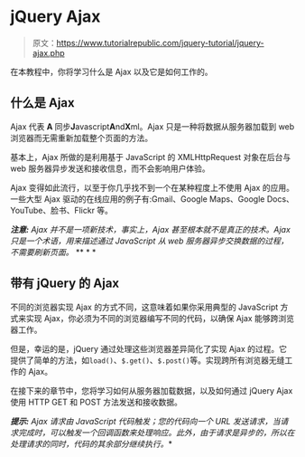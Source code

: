 # jQuery Ajax

> 原文：<https://www.tutorialrepublic.com/jquery-tutorial/jquery-ajax.php>

在本教程中，你将学习什么是 Ajax 以及它是如何工作的。

## 什么是 Ajax

Ajax 代表 **A** 同步**J**avascript**A**nd**X**ml。Ajax 只是一种将数据从服务器加载到 web 浏览器而无需重新加载整个页面的方法。

基本上，Ajax 所做的是利用基于 JavaScript 的 XMLHttpRequest 对象在后台与 web 服务器异步发送和接收信息，而不会影响用户体验。

Ajax 变得如此流行，以至于你几乎找不到一个在某种程度上不使用 Ajax 的应用。一些大型 Ajax 驱动的在线应用的例子有:Gmail、Google Maps、Google Docs、YouTube、脸书、Flickr 等。

 ***注意:** Ajax 并不是一项新技术，事实上，Ajax 甚至根本就不是真正的技术。Ajax 只是一个术语，用来描述通过 JavaScript 从 web 服务器异步交换数据的过程，不需要刷新页面。*  ** * *

## 带有 jQuery 的 Ajax

不同的浏览器实现 Ajax 的方式不同，这意味着如果你采用典型的 JavaScript 方式来实现 Ajax，你必须为不同的浏览器编写不同的代码，以确保 Ajax 能够跨浏览器工作。

但是，幸运的是，jQuery 通过处理这些浏览器差异简化了实现 Ajax 的过程。它提供了简单的方法，如`load()`、`$.get()`、`$.post()`等。实现跨所有浏览器无缝工作的 Ajax。

在接下来的章节中，您将学习如何从服务器加载数据，以及如何通过 jQuery Ajax 使用 HTTP GET 和 POST 方法发送和接收数据。

 ***提示:** Ajax 请求由 JavaScript 代码触发；您的代码向一个 URL 发送请求，当请求完成时，可以触发一个回调函数来处理响应。此外，由于请求是异步的，所以在处理请求的同时，代码的其余部分继续执行。**